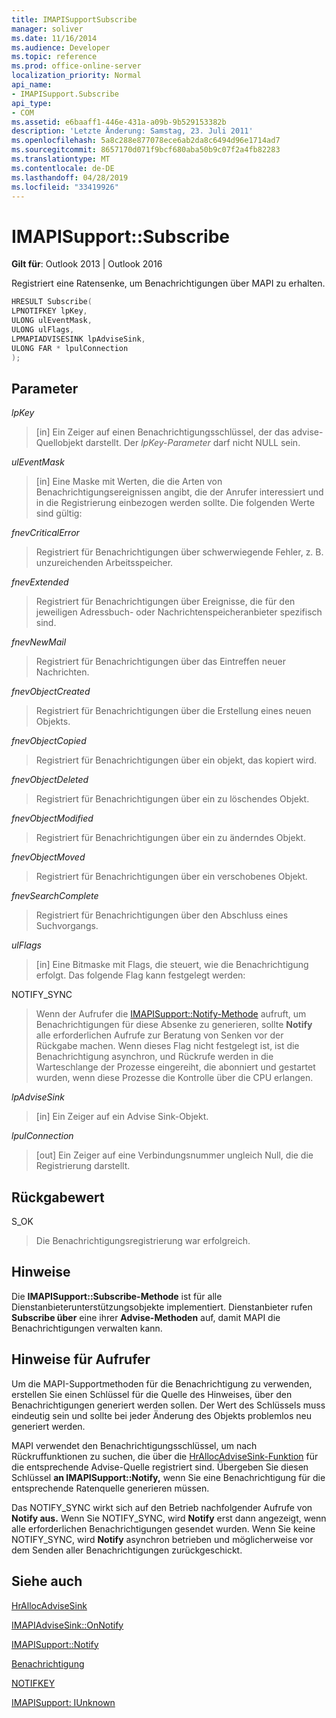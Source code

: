 ```yaml
---
title: IMAPISupportSubscribe
manager: soliver
ms.date: 11/16/2014
ms.audience: Developer
ms.topic: reference
ms.prod: office-online-server
localization_priority: Normal
api_name:
- IMAPISupport.Subscribe
api_type:
- COM
ms.assetid: e6baaff1-446e-431a-a09b-9b529153382b
description: 'Letzte Änderung: Samstag, 23. Juli 2011'
ms.openlocfilehash: 5a8c288e877078ece6ab2da8c6494d96e1714ad7
ms.sourcegitcommit: 8657170d071f9bcf680aba50b9c07f2a4fb82283
ms.translationtype: MT
ms.contentlocale: de-DE
ms.lasthandoff: 04/28/2019
ms.locfileid: "33419926"
---
```

# <a name="imapisupportsubscribe"></a>IMAPISupport::Subscribe

  
  
**Gilt für**: Outlook 2013 | Outlook 2016 
  
Registriert eine Ratensenke, um Benachrichtigungen über MAPI zu erhalten.
  
```cpp
HRESULT Subscribe(
LPNOTIFKEY lpKey,
ULONG ulEventMask,
ULONG ulFlags,
LPMAPIADVISESINK lpAdviseSink,
ULONG FAR * lpulConnection
);
```

## <a name="parameters"></a>Parameter

 _lpKey_
  
> [in] Ein Zeiger auf einen Benachrichtigungsschlüssel, der das advise-Quellobjekt darstellt. Der  _lpKey-Parameter_ darf nicht NULL sein. 
    
 _ulEventMask_
  
> [in] Eine Maske mit Werten, die die Arten von Benachrichtigungsereignissen angibt, die der Anrufer interessiert und in die Registrierung einbezogen werden sollte. Die folgenden Werte sind gültig:
    
 _fnevCriticalError_
  
> Registriert für Benachrichtigungen über schwerwiegende Fehler, z. B. unzureichenden Arbeitsspeicher.
    
 _fnevExtended_
  
> Registriert für Benachrichtigungen über Ereignisse, die für den jeweiligen Adressbuch- oder Nachrichtenspeicheranbieter spezifisch sind.
    
 _fnevNewMail_
  
> Registriert für Benachrichtigungen über das Eintreffen neuer Nachrichten. 
    
 _fnevObjectCreated_
  
> Registriert für Benachrichtigungen über die Erstellung eines neuen Objekts.
    
 _fnevObjectCopied_
  
> Registriert für Benachrichtigungen über ein objekt, das kopiert wird.
    
 _fnevObjectDeleted_
  
> Registriert für Benachrichtigungen über ein zu löschendes Objekt.
    
 _fnevObjectModified_
  
> Registriert für Benachrichtigungen über ein zu änderndes Objekt.
    
 _fnevObjectMoved_
  
> Registriert für Benachrichtigungen über ein verschobenes Objekt.
    
 _fnevSearchComplete_
  
> Registriert für Benachrichtigungen über den Abschluss eines Suchvorgangs.
    
 _ulFlags_
  
> [in] Eine Bitmaske mit Flags, die steuert, wie die Benachrichtigung erfolgt. Das folgende Flag kann festgelegt werden:
    
NOTIFY_SYNC 
  
> Wenn der Aufrufer die [IMAPISupport::Notify-Methode](imapisupport-notify.md) aufruft, um Benachrichtigungen für diese Absenke zu generieren, sollte **Notify** alle erforderlichen Aufrufe zur Beratung von Senken vor der Rückgabe machen. Wenn dieses Flag nicht festgelegt ist, ist die Benachrichtigung asynchron, und Rückrufe werden in die Warteschlange der Prozesse eingereiht, die abonniert und gestartet wurden, wenn diese Prozesse die Kontrolle über die CPU erlangen. 
    
 _lpAdviseSink_
  
> [in] Ein Zeiger auf ein Advise Sink-Objekt. 
    
 _lpulConnection_
  
> [out] Ein Zeiger auf eine Verbindungsnummer ungleich Null, die die Registrierung darstellt.
    
## <a name="return-value"></a>Rückgabewert

S_OK 
  
> Die Benachrichtigungsregistrierung war erfolgreich.
    
## <a name="remarks"></a>Hinweise

Die **IMAPISupport::Subscribe-Methode** ist für alle Dienstanbieterunterstützungsobjekte implementiert. Dienstanbieter rufen **Subscribe über** eine ihrer **Advise-Methoden** auf, damit MAPI die Benachrichtigungen verwalten kann. 
  
## <a name="notes-to-callers"></a>Hinweise für Aufrufer

Um die MAPI-Supportmethoden für die Benachrichtigung zu verwenden, erstellen Sie einen Schlüssel für die Quelle des Hinweises, über den Benachrichtigungen generiert werden sollen. Der Wert des Schlüssels muss eindeutig sein und sollte bei jeder Änderung des Objekts problemlos neu generiert werden. 
  
MAPI verwendet den Benachrichtigungsschlüssel, um nach Rückruffunktionen zu suchen, die über die [HrAllocAdviseSink-Funktion](hrallocadvisesink.md) für die entsprechende Advise-Quelle registriert sind. Übergeben Sie diesen Schlüssel **an IMAPISupport::Notify,** wenn Sie eine Benachrichtigung für die entsprechende Ratenquelle generieren müssen. 
  
Das NOTIFY_SYNC wirkt sich auf den Betrieb nachfolgender Aufrufe von **Notify aus.** Wenn Sie NOTIFY_SYNC, wird **Notify** erst dann angezeigt, wenn alle erforderlichen Benachrichtigungen gesendet wurden. Wenn Sie keine NOTIFY_SYNC, wird **Notify** asynchron betrieben und möglicherweise vor dem Senden aller Benachrichtigungen zurückgeschickt. 
  
## <a name="see-also"></a>Siehe auch



[HrAllocAdviseSink](hrallocadvisesink.md)
  
[IMAPIAdviseSink::OnNotify](imapiadvisesink-onnotify.md)
  
[IMAPISupport::Notify](imapisupport-notify.md)
  
[Benachrichtigung](notification.md)
  
[NOTIFKEY](notifkey.md)
  
[IMAPISupport: IUnknown](imapisupportiunknown.md)

